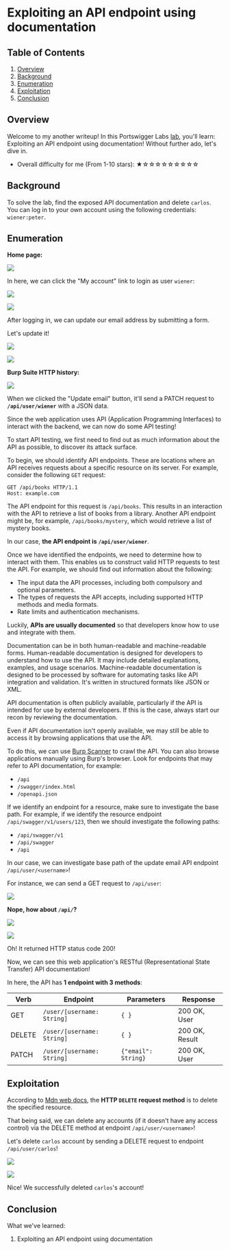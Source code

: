 # Exploiting an API endpoint using documentation

## Table of Contents

1. [Overview](#overview)
2. [Background](#background)
3. [Enumeration](#enumeration)
4. [Exploitation](#exploitation)
5. [Conclusion](#conclusion)

## Overview

Welcome to my another writeup! In this Portswigger Labs [lab](https://portswigger.net/web-security/api-testing/lab-exploiting-api-endpoint-using-documentation), you'll learn: Exploiting an API endpoint using documentation! Without further ado, let's dive in.

- Overall difficulty for me (From 1-10 stars): ★☆☆☆☆☆☆☆☆☆

## Background

To solve the lab, find the exposed API documentation and delete `carlos`. You can log in to your own account using the following credentials: `wiener:peter`.

## Enumeration

**Home page:**

![](https://github.com/siunam321/CTF-Writeups/blob/main/Portswigger-Labs/API-Testing/API-1/images/Pasted%20image%2020240510134000.png)

In here, we can click the "My account" link to login as user `wiener`:

![](https://github.com/siunam321/CTF-Writeups/blob/main/Portswigger-Labs/API-Testing/API-1/images/Pasted%20image%2020240510134125.png)

![](https://github.com/siunam321/CTF-Writeups/blob/main/Portswigger-Labs/API-Testing/API-1/images/Pasted%20image%2020240510134255.png)

After logging in, we can update our email address by submitting a form.

Let's update it!

![](https://github.com/siunam321/CTF-Writeups/blob/main/Portswigger-Labs/API-Testing/API-1/images/Pasted%20image%2020240510134819.png)

![](https://github.com/siunam321/CTF-Writeups/blob/main/Portswigger-Labs/API-Testing/API-1/images/Pasted%20image%2020240510134844.png)

**Burp Suite HTTP history:**

![](https://github.com/siunam321/CTF-Writeups/blob/main/Portswigger-Labs/API-Testing/API-1/images/Pasted%20image%2020240510134938.png)

When we clicked the "Update email" button, it'll send a PATCH request to **`/api/user/wiener`** with a JSON data.

Since the web application uses API (Application Programming Interfaces) to interact with the backend, we can now do some API testing!

To start API testing, we first need to find out as much information about the API as possible, to discover its attack surface.

To begin, we should identify API endpoints. These are locations where an API receives requests about a specific resource on its server. For example, consider the following `GET` request:

```http
GET /api/books HTTP/1.1
Host: example.com
```

The API endpoint for this request is `/api/books`. This results in an interaction with the API to retrieve a list of books from a library. Another API endpoint might be, for example, `/api/books/mystery`, which would retrieve a list of mystery books.

In our case, **the API endpoint is `/api/user/wiener`**.

Once we have identified the endpoints, we need to determine how to interact with them. This enables us to construct valid HTTP requests to test the API. For example, we should find out information about the following:

- The input data the API processes, including both compulsory and optional parameters.
- The types of requests the API accepts, including supported HTTP methods and media formats.
- Rate limits and authentication mechanisms.

Luckily, **APIs are usually documented** so that developers know how to use and integrate with them.

Documentation can be in both human-readable and machine-readable forms. Human-readable documentation is designed for developers to understand how to use the API. It may include detailed explanations, examples, and usage scenarios. Machine-readable documentation is designed to be processed by software for automating tasks like API integration and validation. It's written in structured formats like JSON or XML.

API documentation is often publicly available, particularly if the API is intended for use by external developers. If this is the case, always start our recon by reviewing the documentation.

Even if API documentation isn't openly available, we may still be able to access it by browsing applications that use the API.

To do this, we can use [Burp Scanner](https://portswigger.net/burp/vulnerability-scanner) to crawl the API. You can also browse applications manually using Burp's browser. Look for endpoints that may refer to API documentation, for example:

- `/api`
- `/swagger/index.html`
- `/openapi.json`

If we identify an endpoint for a resource, make sure to investigate the base path. For example, if we identify the resource endpoint `/api/swagger/v1/users/123`, then we should investigate the following paths:

- `/api/swagger/v1`
- `/api/swagger`
- `/api`

In our case, we can investigate base path of the update email API endpoint `/api/user/<username>`!

For instance, we can send a GET request to `/api/user`:

![](https://github.com/siunam321/CTF-Writeups/blob/main/Portswigger-Labs/API-Testing/API-1/images/Pasted%20image%2020240510135942.png)

**Nope, how about `/api/`?**

![](https://github.com/siunam321/CTF-Writeups/blob/main/Portswigger-Labs/API-Testing/API-1/images/Pasted%20image%2020240510140007.png)

![](https://github.com/siunam321/CTF-Writeups/blob/main/Portswigger-Labs/API-Testing/API-1/images/Pasted%20image%2020240510140109.png)

Oh! It returned HTTP status code 200!

Now, we can see this web application's RESTful (Representational State Transfer) API documentation!

In here, the API has **1 endpoint with 3 methods**:

|Verb|Endpoint|Parameters|Response|
|---|---|---|---|
|GET|`/user/[username: String]`|`{ }`|200 OK, User|
|DELETE|`/user/[username: String]`|`{ }`|200 OK, Result|
|PATCH|`/user/[username: String]`|`{"email": String}`|200 OK, User|

## Exploitation

According to [Mdn web docs](https://developer.mozilla.org/en-US/docs/Web/HTTP/Methods/DELETE), the **HTTP `DELETE` request method** is to delete the specified resource.

That being said, we can delete any accounts (if it doesn't have any access control) via the DELETE method at endpoint `/api/user/<username>`!

Let's delete `carlos` account by sending a DELETE request to endpoint `/api/user/carlos`!

![](https://github.com/siunam321/CTF-Writeups/blob/main/Portswigger-Labs/API-Testing/API-1/images/Pasted%20image%2020240510140716.png)

![](https://github.com/siunam321/CTF-Writeups/blob/main/Portswigger-Labs/API-Testing/API-1/images/Pasted%20image%2020240510140726.png)

Nice! We successfully deleted `carlos`'s account!

## Conclusion

What we've learned:

1. Exploiting an API endpoint using documentation